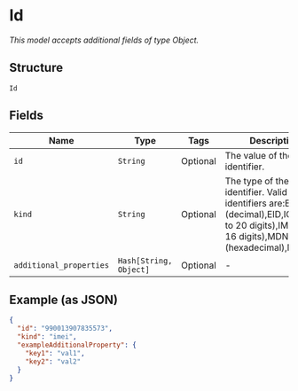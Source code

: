 
# Id

*This model accepts additional fields of type Object.*

## Structure

`Id`

## Fields

| Name | Type | Tags | Description |
|  --- | --- | --- | --- |
| `id` | `String` | Optional | The value of the device identifier. |
| `kind` | `String` | Optional | The type of the device identifier. Valid types of identifiers are:ESN (decimal),EID,ICCID (up to 20 digits),IMEI (up to 16 digits),MDN,MEID (hexadecimal),MSISDN. |
| `additional_properties` | `Hash[String, Object]` | Optional | - |

## Example (as JSON)

```json
{
  "id": "990013907835573",
  "kind": "imei",
  "exampleAdditionalProperty": {
    "key1": "val1",
    "key2": "val2"
  }
}
```

